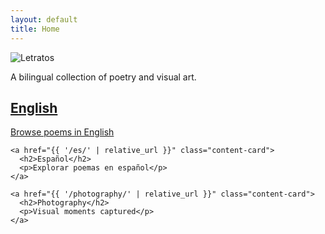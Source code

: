 ```yaml
---
layout: default
title: Home
---
```


<div class="home">
  <img src="{{ '/assets/logotype.png' | relative_url }}" alt="Letratos" class="home-logo">
  <p class="site-intro">A bilingual collection of poetry and visual art.</p>
  
  <div class="content-grid">
    <a href="{{ '/en/' | relative_url }}" class="content-card">
      <h2>English</h2>
      <p>Browse poems in English</p>
    </a>
    
    <a href="{{ '/es/' | relative_url }}" class="content-card">
      <h2>Español</h2>
      <p>Explorar poemas en español</p>
    </a>
    
    <a href="{{ '/photography/' | relative_url }}" class="content-card">
      <h2>Photography</h2>
      <p>Visual moments captured</p>
    </a>
  </div>
</div>